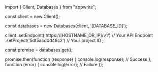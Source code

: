 import { Client, Databases } from "appwrite";

const client = new Client();

const databases = new Databases(client, '[DATABASE_ID]');

client
    .setEndpoint('https://[HOSTNAME_OR_IP]/v1') // Your API Endpoint
    .setProject('5df5acd0d48c2') // Your project ID
;

const promise = databases.get();

promise.then(function (response) {
    console.log(response); // Success
}, function (error) {
    console.log(error); // Failure
});